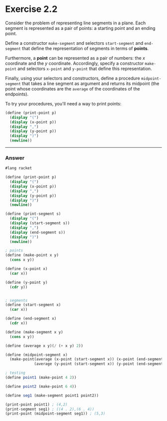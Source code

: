# Exercise 2.2
Consider the problem of representing line segments in a plane. Each segment is represented as a pair of points: a starting point and an ending point. 

Define a constructor `make-segment` and selectors `start-segment` and `end-segment` that define the representation of segments in terms of **points**. 

Furthermore, a **point** can be represented as a pair of numbers: the $x$ coordinate and the $y$ coordinate. Accordingly, specify a constructor `make-point` and selectors `x-point` and `y-point` that define this representation.

Finally, using your selectors and constructors, define a procedure `midpoint-segment` that takes a line segment as argument and returns its midpoint (the point whose coordinates are the `average` of the coordinates of the endpoints). 

To try your procedures, you'll need a way to print points:
```scheme
(define (print-point p)
  (display "(")
  (display (x-point p))
  (display ",")
  (display (y-point p))
  (display ")")
  (newline))
```

---

### Answer
```scheme
#lang racket

(define (print-point p)
  (display "(")
  (display (x-point p))
  (display ",")
  (display (y-point p))
  (display ")")
  (newline))

(define (print-segment s)
  (display "(")
  (display (start-segment s))
  (display ",")
  (display (end-segment s))
  (display ")")
  (newline))

; points
(define (make-point x y)
  (cons x y))

(define (x-point x)
  (car x))

(define (y-point y)
  (cdr y))


; segments
(define (start-segment x)
  (car x))

(define (end-segment x)
  (cdr x))

(define (make-segment x y)
  (cons x y))

(define (average x y)(/ (+ x y) 2))

(define (midpoint-segment x)
  (make-point(average (x-point (start-segment x)) (x-point (end-segment x)))
             (average (y-point (start-segment x)) (y-point (end-segment x)))))

; testing
(define point1 (make-point 4 2))

(define point2 (make-point 6 4))

(define seg1 (make-segment point1 point2))

(print-point point1) ; (4,2)
(print-segment seg1) ; ((4 . 2),(6 . 4))
(print-point (midpoint-segment seg1)) ; (5,3)

```